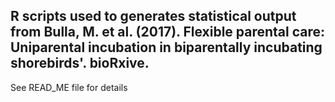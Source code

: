 R scripts used to generates statistical output from
   Bulla, M. et al. (2017).  Flexible parental care: Uniparental incubation in biparentally incubating shorebirds'. bioRxive. 
---------------- 
See READ_ME file for details
